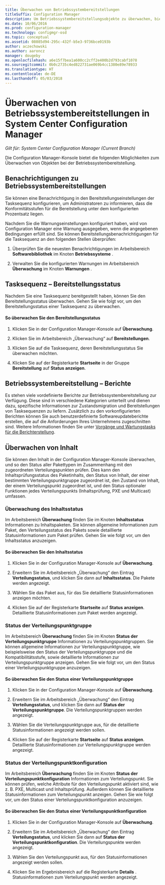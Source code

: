 ```yaml
---
title: Überwachen von Betriebssystembereitstellungen
titleSuffix: Configuration Manager
description: Um Betriebssystembereitstellungsobjekte zu überwachen, bietet die Configuration Manager-Konsole Warnungen, Berichte und verschiedene Statusanzeigen.
ms.date: 10/06/2016
ms.prod: configuration-manager
ms.technology: configmgr-osd
ms.topic: conceptual
ms.assetid: 08085d94-295c-432f-b5e3-9736bce0193b
author: aczechowski
ms.author: aaroncz
manager: dougeby
ms.openlocfilehash: a6e15f7bea1a600cc2cff2e400b2d793cabf1078
ms.sourcegitcommit: 0b0c2735c4ed822731ae069b4cc1380e89e78933
ms.translationtype: HT
ms.contentlocale: de-DE
ms.lasthandoff: 05/03/2018
---
```

# <a name="monitor-operating-system-deployments-in-system-center-configuration-manager"></a>Überwachen von Betriebssystembereitstellungen in System Center Configuration Manager

*Gilt für: System Center Configuration Manager (Current Branch)*

Die Configuration Manager-Konsole bietet die folgenden Möglichkeiten zum Überwachen von Objekten bei der Betriebssystembereitstellung.  


##  <a name="BKMK_OSDAlerts"></a> Benachrichtigungen zu Betriebssystembereitstellungen  
 Sie können eine Benachrichtigung in den Bereitstellungseinstellungen der Tasksequenz konfigurieren, um Administratoren zu informieren, dass die Konformitätsstufen für die Bereitstellung unter dem konfigurierten Prozentsatz liegen.  

 Nachdem Sie die Warnungseinstellungen konfiguriert haben, wird von Configuration Manager eine Warnung ausgegeben, wenn die angegebenen Bedingungen erfüllt sind. Sie können Bereitstellungsbenachrichtigungen für die Tasksequenz an den folgenden Stellen überprüfen:  

1.  Überprüfen Sie die neuesten Benachrichtigungen im Arbeitsbereich **Softwarebibliothek** im Knoten **Betriebssysteme** .  

2.  Verwalten Sie die konfigurierten Warnungen im Arbeitsbereich **Überwachung** im Knoten **Warnungen** .  

##  <a name="BKMK_TSDeployStatus"></a> Tasksequenz – Bereitstellungsstatus  
 Nachdem Sie eine Tasksequenz bereitgestellt haben, können Sie den Bereitstellungsstatus überwachen. Gehen Sie wie folgt vor, um den Bereitstellungsstatus einer Tasksequenz zu überwachen.  

#### <a name="to-monitor-deployment-status"></a>So überwachen Sie den Bereitstellungsstatus  

1.  Klicken Sie in der Configuration Manager-Konsole auf **Überwachung**.  

2.  Klicken Sie im Arbeitsbereich „Überwachung“ auf **Bereitstellungen**.  

3.  Klicken Sie auf die Tasksequenz, deren Bereitstellungsstatus Sie überwachen möchten.  

4.  Klicken Sie auf der Registerkarte **Startseite** in der Gruppe **Bereitstellung** auf **Status anzeigen**.  

##  <a name="BKMK_TSReports"></a> Betriebssystembereitstellung – Berichte  
 Es stehen viele vordefinierte Berichte zur Betriebssystembereitstellung zur Verfügung. Diese sind in verschiedene Kategorien unterteilt und dienen dazu, spezifische Informationen zur Zustandsmigration und Bereitstellungen von Tasksequenzen zu liefern. Zusätzlich zu den vorkonfigurierten Berichten können Sie auch benutzerdefinierte Softwareupdateberichte erstellen, die auf die Anforderungen Ihres Unternehmens zugeschnitten sind. Weitere Informationen finden Sie unter [Vorgänge und Wartungstasks für die Berichterstellung](../../core/servers/manage/operations-and-maintenance-for-reporting.md).  

##  <a name="BKMK_MonitorContent"></a> Überwachen von Inhalt  
 Sie können den Inhalt in der Configuration Manager-Konsole überwachen, und so den Status aller Pakettypen im Zusammenhang mit den zugeordneten Verteilungspunkten prüfen. Dies kann den Inhaltsprüfungsstatus des Paketinhalts, den Status von Inhalt, der einer bestimmten Verteilungspunktgruppe zugeordnet ist, den Zustand von Inhalt, der einem Verteilungspunkt zugeordnet ist, und den Status optionaler Funktionen jedes Verteilungspunkts (Inhaltsprüfung, PXE und Multicast) umfassen.  

###  <a name="BKMK_ContentStatus"></a> Überwachung des Inhaltsstatus  
 Im Arbeitsbereich **Überwachung** finden Sie im Knoten **Inhaltsstatus** Informationen zu Inhaltspaketen. Sie können allgemeine Informationen zum Paket, den Verteilungsstatus des Pakets sowie detaillierte Statusinformationen zum Paket prüfen. Gehen Sie wie folgt vor, um den Inhaltsstatus anzuzeigen.  

#### <a name="to-monitor-content-status"></a>So überwachen Sie den Inhaltsstatus  

1.  Klicken Sie in der Configuration Manager-Konsole auf **Überwachung**.  

2.  Erweitern Sie im Arbeitsbereich „Überwachung“ den Eintrag **Verteilungsstatus**, und klicken Sie dann auf **Inhaltsstatus**. Die Pakete werden angezeigt.  

3.  Wählen Sie das Paket aus, für das Sie detaillierte Statusinformationen anzeigen möchten.  

4.  Klicken Sie auf der Registerkarte **Startseite** auf **Status anzeigen**. Detaillierte Statusinformationen zum Paket werden angezeigt.  

###  <a name="BKMK_DPGroupStatus"></a> Status der Verteilungspunktgruppe  
 Im Arbeitsbereich **Überwachung** finden Sie im Knoten **Status der Verteilungspunktgruppe** Informationen zu Verteilungspunktgruppen. Sie können allgemeine Informationen zur Verteilungspunktgruppe, wie beispielsweise den Status der Verteilungspunktgruppe und die Kompatibilitätsstufe, sowie detaillierte Informationen zur Verteilungspunktgruppe anzeigen. Gehen Sie wie folgt vor, um den Status einer Verteilungspunktgruppe anzuzeigen.  

#### <a name="to-monitor-distribution-point-group-status"></a>So überwachen Sie den Status einer Verteilungspunktgruppe  

1.  Klicken Sie in der Configuration Manager-Konsole auf **Überwachung**.  

2.  Erweitern Sie im Arbeitsbereich „Überwachung“ den Eintrag **Verteilungsstatus**, und klicken Sie dann auf **Status der Verteilungspunktgruppe**. Die Verteilungspunktgruppen werden angezeigt.  

3.  Wählen Sie die Verteilungspunktgruppe aus, für die detaillierte Statusinformationen angezeigt werden sollen.  

4.  Klicken Sie auf der Registerkarte **Startseite** auf **Status anzeigen**. Detaillierte Statusinformationen zur Verteilungspunktgruppe werden angezeigt.  

###  <a name="BKMK_DPConfigStatus"></a> Status der Verteilungspunktkonfiguration  
 Im Arbeitsbereich **Überwachung** finden Sie im Knoten **Status der Verteilungspunktkonfiguration** Informationen zum Verteilungspunkt. Sie können prüfen, welche Attribute für den Verteilungspunkt aktiviert sind, wie z. B. PXE, Multicast und Inhaltsprüfung. Außerdem können Sie detaillierte Statusinformationen zum Verteilungspunkt anzeigen. Gehen Sie wie folgt vor, um den Status einer Verteilungspunktkonfiguration anzuzeigen.  

#### <a name="to-monitor-distribution-point-configuration-status"></a>So überwachen Sie den Status einer Verteilungspunktkonfiguration  

1.  Klicken Sie in der Configuration Manager-Konsole auf **Überwachung**.  

2.  Erweitern Sie im Arbeitsbereich „Überwachung“ den Eintrag **Verteilungsstatus**, und klicken Sie dann auf **Status der Verteilungspunktkonfiguration**. Die Verteilungspunkte werden angezeigt.  

3.  Wählen Sie den Verteilungspunkt aus, für den Statusinformationen angezeigt werden sollen.  

4.  Klicken Sie im Ergebnisbereich auf die Registerkarte **Details** . Statusinformationen zum Verteilungspunkt werden angezeigt.  
